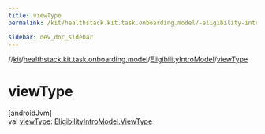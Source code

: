 ```yaml
---
title: viewType
permalink: /kit/healthstack.kit.task.onboarding.model/-eligibility-intro-model/view-type.html

sidebar: dev_doc_sidebar
---
```

//[kit](../../../index.html)/[healthstack.kit.task.onboarding.model](../index.html)/[EligibilityIntroModel](index.html)/[viewType](view-type.html)



# viewType



[androidJvm]\
val [viewType](view-type.html): [EligibilityIntroModel.ViewType](-view-type/index.html)




